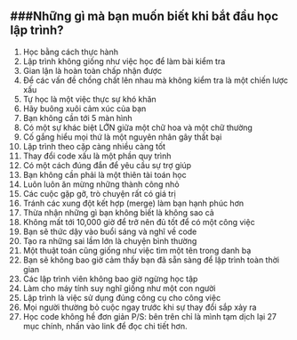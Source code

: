 ###Những gì mà bạn muốn biết khi bắt đầu học lập trình?
-----
1. Học bằng cách thực hành
2. Lập trình không giống như việc học để làm bài kiểm tra
3. Gian lận là hoàn toàn chấp nhận được
4. Để các vấn đề chồng chất lên nhau mà không kiểm tra là một chiến lược xấu
5. Tự học là một việc thực sự khó khăn
6. Hãy buông xuôi cảm xúc của bạn
7. Bạn không cần tới 5 màn hình
8. Có một sự khác biệt LỚN giữa một chữ hoa và một chữ thường
9. Cố gắng hiểu mọi thứ là một nguyên nhân gây thất bại
10. Lập trình theo cặp càng nhiều càng tốt
11. Thay đổi code xấu là một phần quy trình
12. Có một cách đúng đắn để yêu cầu sự trợ giúp
13. Bạn không cần phải là một thiên tài toán học
14. Luôn luôn ăn mừng những thành công nhỏ
15. Các cuộc gặp gỡ, trò chuyện rất có giá trị
16. Tránh các xung đột kết hợp (merge) làm bạn hạnh phúc hơn
17. Thừa nhận những gì bạn không biết là không sao cả
18. Không mất tới 10,000 giờ để trở nên đủ tốt để có một công việc
19. Bạn sẽ thức dậy vào buổi sáng và nghĩ về code
20. Tạo ra những sai lầm lớn là chuyện bình thường
21. Một thuật toán cũng giống như việc tìm một tên trong danh bạ
22. Bạn sẽ không bao giờ cảm thấy bạn đã sẵn sàng để lập trình toàn thời gian
23. Các lập trình viên không bao giờ ngừng học tập
24. Làm cho máy tính suy nghĩ giống như một con người
25. Lập trình là việc sử dụng đúng công cụ cho công việc
26. Mọi người thường bỏ cuộc ngay trước khi sự thay đổi sắp xảy ra
27. Học code không hề đơn giản
P/S: bên trên chỉ là mình tạm dịch lại 27 mục chính, nhấn vào link để đọc chi tiết hơn.
